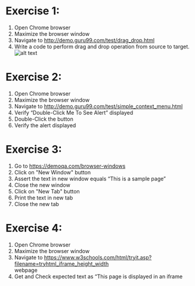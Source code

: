 # Exercise 1: 
1. Open Chrome browser
2. Maximize the browser window
3. Navigate to http://demo.guru99.com/test/drag_drop.html
4. Write a code to perform drag and drop operation from source to target.
![alt text](https://github.com/user-attachments/assets/1cd59f8d-a3ff-4ea4-bf45-c86c5937d0ca)

# Exercise 2:
1. Open Chrome browser
2. Maximize the browser window
3. Navigate to http://demo.guru99.com/test/simple_context_menu.html
4. Verify “Double-Click Me To See Alert” displayed
5. Double-Click the button
6. Verify the alert displayed

# Exercise 3:
1. Go to https://demoqa.com/browser-windows
2. Click on "New Window" button
4. Assert the text in new window equals “This is a sample page”
5. Close the new window
6. Click on "New Tab" button
7. Print the text in new tab
8. Close the new tab

# Exercise 4:
1. Open Chrome browser 
2. Maximize the browser window 
3. Navigate to https://www.w3schools.com/html/tryit.asp?filename=tryhtml_iframe_height_width  
webpage 
4. Get and Check expected text as “This page is displayed in an iframe 


